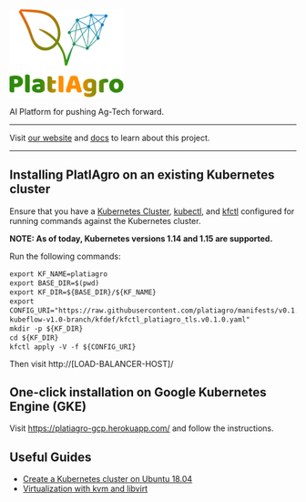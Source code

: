 <img src="./images/platiagro.png" width="200">

AI Platform for pushing Ag-Tech forward.

---

Visit [our website](https://www.cpqd.com.br/inovacao/platiagro/) and [docs](https://platiagro.github.io/) to learn about this project.

---

## Installing PlatIAgro on an existing Kubernetes cluster

Ensure that you have a [Kubernetes Cluster](https://kubernetes.io/docs/setup/), [kubectl](https://kubernetes.io/docs/tasks/tools/install-kubectl/#install-kubectl), and [kfctl](https://www.kubeflow.org/docs/started/getting-started/#installing-command-line-tools) configured for running commands against the Kubernetes cluster.

**NOTE: As of today, Kubernetes versions 1.14 and 1.15 are supported.**

Run the following commands:

```shell
export KF_NAME=platiagro
export BASE_DIR=$(pwd)
export KF_DIR=${BASE_DIR}/${KF_NAME}
export CONFIG_URI="https://raw.githubusercontent.com/platiagro/manifests/v0.1.0-kubeflow-v1.0-branch/kfdef/kfctl_platiagro_tls.v0.1.0.yaml"
mkdir -p ${KF_DIR}
cd ${KF_DIR}
kfctl apply -V -f ${CONFIG_URI}
```

Then visit http://[LOAD-BALANCER-HOST]/

## One-click installation on Google Kubernetes Engine (GKE)

Visit https://platiagro-gcp.herokuapp.com/ and follow the instructions.

## Useful Guides

- [Create a Kubernetes cluster on Ubuntu 18.04](https://github.com/platiagro/platiagro/blob/master/INSTALLATION.md)
- [Virtualization with kvm and libvirt](https://github.com/platiagro/platiagro/blob/master/VIRTUALIZATION.md)

